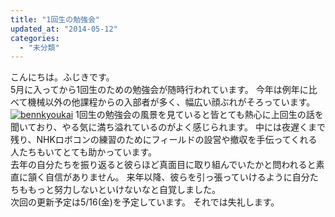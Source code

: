 ```yaml
---
title: "1回生の勉強会"
updated_at: "2014-05-12"
categories: 
  - "未分類"
---
```


こんにちは。ふじきです。  
5月に入ってから1回生のための勉強会が随時行われています。 今年は例年に比べて機械以外の他課程からの入部者が多く、幅広い顔ぶれがそろっています。  
[![bennkyoukai](images/bennkyoukai-300x168.jpg)](http://technouskit.net/blog/wp-content/uploads/2014/05/bennkyoukai.jpg) 1回生の勉強会の風景を見ていると皆とても熱心に上回生の話を聞いており、やる気に満ち溢れているのがよく感じられます。 中には夜遅くまで残り、NHKロボコンの練習のためにフィールドの設営や撤収を手伝ってくれる人たちもいてとても助かっています。  
去年の自分たちを振り返ると彼らほど真面目に取り組んでいたかと問われると素直に頷く自信がありません。 来年以降、彼らを引っ張っていけるように自分たちももっと努力しないといけないなと自覚しました。  
次回の更新予定は5/16(金)を予定しています。 それでは失礼します。
